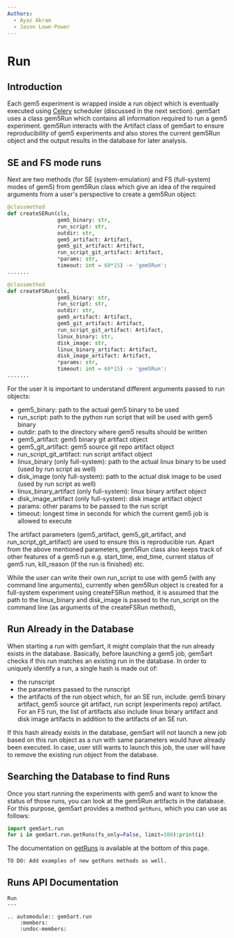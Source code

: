 ```yaml
---
Authors:
  - Ayaz Akram
  - Jason Lowe-Power
---
```


# Run

## Introduction
Each gem5 experiment is wrapped inside a run object which is eventually executed using [Celery](http://www.celeryproject.org/) scheduler (discussed in the next section). gem5art uses a class gem5Run which contains all information required to run a gem5 experiment. gem5Run interacts with the Artifact class of gem5art to ensure reproducibility of gem5 experiments and also stores the current gem5Run object and the output results in the database for later analysis.

## SE and FS mode runs

Next are two methods (for SE (system-emulation) and FS (full-system) modes of gem5) from gem5Run class which give an idea of the required arguments from a user's perspective to create a gem5Run object:

```python
@classmethod
def createSERun(cls,
                gem5_binary: str,
                run_script: str,
                outdir: str,
                gem5_artifact: Artifact,
                gem5_git_artifact: Artifact,
                run_script_git_artifact: Artifact,
                *params: str,
                timeout: int = 60*15) -> 'gem5Run':
.......

@classmethod
def createFSRun(cls,
                gem5_binary: str,
                run_script: str,
                outdir: str,
                gem5_artifact: Artifact,
                gem5_git_artifact: Artifact,
                run_script_git_artifact: Artifact,
                linux_binary: str,
                disk_image: str,
                linux_binary_artifact: Artifact,
                disk_image_artifact: Artifact,
                *params: str,
                timeout: int = 60*15) -> 'gem5Run':
.......
```

For the user it is important to understand different arguments passed to run objects:

- gem5_binary: path to the actual gem5 binary to be used
- run_script: path to the python run script that will be used with gem5 binary
- outdir: path to the directory where gem5 results should be written
- gem5_artifact: gem5 binary git artifact object
- gem5_git_artifact: gem5 source git repo artifact object
- run_script_git_artifact: run script artifact object
- linux_binary (only full-system): path to the actual linux binary to be used (used by run script as well)
- disk_image (only full-system): path to the actual disk image to be used (used by run script as well)
- linux_binary_artifact (only full-system): linux binary artifact object
- disk_image_artifact (only full-system): disk image artifact object
- params: other params to be passed to the run script
- timeout: longest time in seconds for which the current gem5 job is allowed to execute

The artifact parameters (gem5_artifact, gem5_git_artifact, and run_script_git_artifact) are used to ensure this is reproducible run.
Apart from the above mentioned parameters, gem5Run class also keeps track of other features of a gem5 run e.g. start_time, end_time,
current status of gem5 run, kill_reason (if the run is finished) etc.

While the user can write their own run_script to use with gem5 (with any command line arguments), currently when gem5Run object is created for a full-system experiment using createFSRun method, it is assumed that the path to the linux_binary and disk_image is passed to the run_script on the command line (as arguments of the createFSRun method),


## Run Already in the Database

When starting a run with gem5art, it might complain that the run already exists in the database.
Basically, before launching a gem5 job, gem5art checks if this run matches an existing run in the database.
In order to uniquely identify a run, a single hash is made out of:

  - the runscript
  - the parameters passed to the runscript
  - the artifacts of the run object which, for an SE run, include: gem5 binary artifact, gem5 source git artifact, run    script (experiments repo) artifact. For an FS run, the list of artifacts also include linux binary artifact and       disk image artifacts in addition to the artifacts of an SE run.

If this hash already exists in the database, gem5art will not launch a new job based on this run object as a run with same parameters would have already been executed.
In case, user still wants to launch this job, the user will have to remove the existing run object from the database.


## Searching the Database to find Runs

Once you start running the experiments with gem5 and want to know the status of those runs, you can look at the gem5Run artifacts in the database.
For this purpose, gem5art provides a method `getRuns`, which you can use as follows:

```python
import gem5art.run
for i in gem5art.run.getRuns(fs_only=False, limit=100):print(i)
```

The documentation on [getRuns](run.html#gem5art.run.getRuns) is available at the bottom of this page.

```
TO DO: Add examples of new getRuns methods as well.
```

## Runs API Documentation
```eval_rst
Run
---

.. automodule:: gem5art.run
    :members:
    :undoc-members:
```
